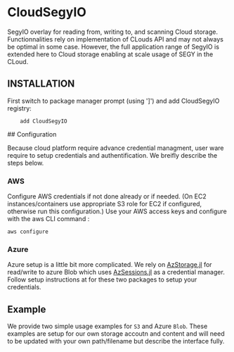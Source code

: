 # CloudSegyIO

SegyIO overlay for reading from, writing to, and scanning Cloud storage. Functionnalities rely on implementation of CLouds API and may not always be optimal in some case. However, the full application range of  SegyIO is extended here to Cloud storage enabling at scale usage of SEGY in the CLoud.

## INSTALLATION

First switch to package manager prompt (using ']') and add CloudSegyIO registry:

```
	add CloudSegyIO
```
## Configuration

Because cloud platform require advance credential managment, user ware require to setup credentials and authentification. We breifly describe the steps below.

### AWS

Configure AWS credentials if not done already or if needed. (On EC2 instances/containers use appropriate S3 role for EC2 if configured, otherwise run this configuration.) Use your AWS access keys and configure with the aws CLI command :

```
aws configure
```

### Azure

Azure setup is a little bit more complicated. We rely on [AzStorage.jl](https://github.com/ChevronETC/AzStorage.jl) for read/write to azure Blob which uses [AzSessions.jl](https://github.com/ChevronETC/AzSessions.jl) as a credential manager. Follow setup instructions at for these two packages to setup your credentials.

## Example

We provide two simple usage examples for `S3` and Azure `Blob`. These examples are setup for our own storage accoutn and content and will need to be updated with your own path/filename but describe the interface fully.
